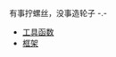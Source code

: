 有事拧螺丝，没事造轮子 -.-

- [工具函数](https://github.com/chm1n9/wheels/tree/master/utils)
- [框架](https://github.com/chm1n9/wheels/tree/master/framework)
